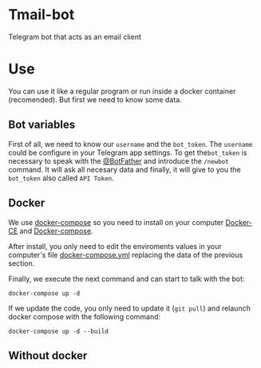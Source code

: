 # Tmail-bot
Telegram bot that acts as an email client

# Use
You can use it like a regular program or run inside a docker container (recomended). But first we need to know some data.

## Bot variables
First of all, we need to know our `username` and the `bot_token`. The `username` could be configure in your Telegram app settings. To get the`bot_token` is necessary to speak with the [@BotFather](https://telegram.me/BotFather) and introduce the `/newbot` command. It will ask all necesary data and finally, it will give to you the `bot_token` also called `API Token`.

## Docker
We use [docker-compose](https://docs.docker.com/compose/overview/) so you need to install on your computer [Docker-CE](https://docs.docker.com/) and [Docker-compose](https://docs.docker.com/compose/install/). 


After install, you only need to edit the enviroments values in your computer's file [docker-compose.yml](./docker-compose.yml) replacing the data of the previous section.

Finally, we execute the next command and can start to talk with the bot:

```
docker-compose up -d
```

If we update the code, you only need to update it (`git pull`) and relaunch docker compose with the following command:

```
docker-compose up -d --build
```

## Without docker
